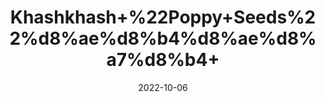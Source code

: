 ---
title: 'Khashkhash+%22Poppy+Seeds%22%d8%ae%d8%b4%d8%ae%d8%a7%d8%b4+'
date: '2022-10-06' 
metatag: '' 
inventory: '0' 
draft: false 
# meta description 
shortDescripton: 'Kashkhas+is+high+in+essential+nutrients+and+antioxidants%2c+which+help+reduce+skin+inflammations%2c+infections+and+improve+overall+hair+and+skin.%ef%bf%bdApart+from+that%2c+it+is+used+in+dishes+for+fragrance+and+taste.'
description: 'Seed'
longdescription: ''
featured: True
# product Price
price: '200.0'
# Product Short Description
shortDescription: 'Kashkhas+is+high+in+essential+nutrients+and+antioxidants%2c+which+help+reduce+skin+inflammations%2c+infections+and+improve+overall+hair+and+skin.%ef%bf%bdApart+from+that%2c+it+is+used+in+dishes+for+fragrance+and+taste.'
productID: '92B38A63-A02A-ED11-9968-005056B3A416'
type: 'products'
category: 'Seed' 
thumnailproduct: 'https://eraconnect.blob.core.windows.net/product-images/aminsaddiquidawakhana/92B38A63-A02A-ED11-9968-005056B3A416.webp' 
images:
  - image: 'https://eraconnect.blob.core.windows.net/product-images/aminsaddiquidawakhana/92B38A63-A02A-ED11-9968-005056B3A416.webp'  
Variants:
---